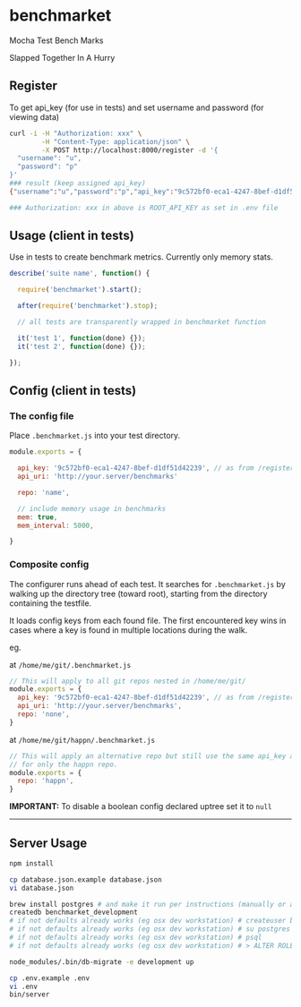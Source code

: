 # benchmarket

Mocha Test Bench Marks

Slapped Together In A Hurry

## Register

To get api_key (for use in tests) and set username and password (for viewing data)

```bash
curl -i -H "Authorization: xxx" \
        -H "Content-Type: application/json" \
        -X POST http://localhost:8000/register -d '{
  "username": "u",
  "password": "p"
}'
### result (keep assigned api_key)
{"username":"u","password":"p","api_key":"9c572bf0-eca1-4247-8bef-d1df51d42239"}

### Authorization: xxx in above is ROOT_API_KEY as set in .env file
```

## Usage (client in tests)

Use in tests to create benchmark metrics. Currently only memory stats.

```javascript
describe('suite name', function() {

  require('benchmarket').start();

  after(require('benchmarket').stop);

  // all tests are transparently wrapped in benchmarket function

  it('test 1', function(done) {});
  it('test 2', function(done) {});

});
```

## Config (client in tests)

### The config file

Place `.benchmarket.js` into your test directory.

```js
module.exports = {

  api_key: '9c572bf0-eca1-4247-8bef-d1df51d42239', // as from /register
  api_uri: 'http://your.server/benchmarks'

  repo: 'name',

  // include memory usage in benchmarks
  mem: true,
  mem_interval: 5000,

}
```

### Composite config

The configurer runs ahead of each test. It searches for `.benchmarket.js` by walking up the directory tree (toward root), starting from the directory containing the testfile.

It loads config keys from each found file. The first encountered key wins in cases where a key is found in multiple locations during the walk.

eg.

at `/home/me/git/.benchmarket.js`
```js
// This will apply to all git repos nested in /home/me/git/
module.exports = {
  api_key: '9c572bf0-eca1-4247-8bef-d1df51d42239', // as from /register
  api_uri: 'http://your.server/benchmarks',
  repo: 'none',
}
```

at `/home/me/git/happn/.benchmarket.js`
```js
// This will apply an alternative repo but still use the same api_key and api_uri (from uptree)
// for only the happn repo.
module.exports = {
  repo: 'happn',
}
```

**IMPORTANT:** To disable a boolean config declared uptree set it to `null`

***

## Server Usage

```bash
npm install

cp database.json.example database.json
vi database.json

brew install postgres # and make it run per instructions (manually or as service)
createdb benchmarket_development
# if not defaults already works (eg osx dev workstation) # createuser benchmarket
# if not defaults already works (eg osx dev workstation) # su postgres
# if not defaults already works (eg osx dev workstation) # psql
# if not defaults already works (eg osx dev workstation) # > ALTER ROLE benchmarket WITH PASSWORD 'yourpassword';

node_modules/.bin/db-migrate -e development up

cp .env.example .env
vi .env
bin/server
```

